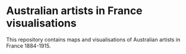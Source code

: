 # Australian artists in France visualisations

This repository contains maps and visualisations of Australian artists in France 1884-1915.

